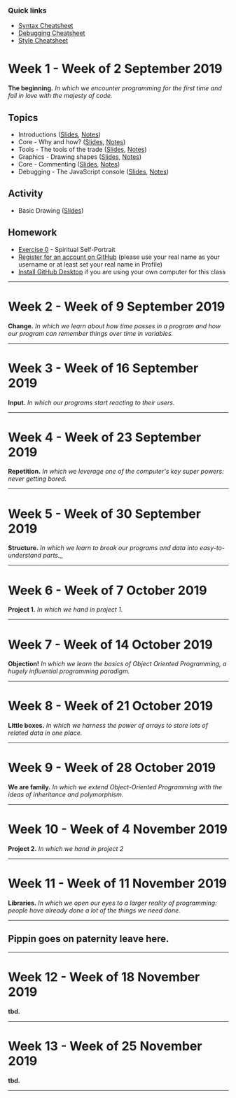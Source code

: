 ### Quick links
- [Syntax Cheatsheet](../cheatsheets/syntax-cheatsheet.md)
- [Debugging Cheatsheet](../cheatsheets/debugging-cheatsheet.md)
- [Style Cheatsheet](../cheatsheets/style-cheatsheet.md)

# Week 1 - Week of 2 September 2019

__The beginning.__ _In which we encounter programming for the first time and fall in love with the majesty of code._

## Topics
- Introductions ([Slides](https://pippinbarr.github.io/cart253-2019/modules/introductions/index.html), [Notes](../modules/introductions/introductions.md))
- Core - Why and how? ([Slides](https://pippinbarr.github.io/cart253-2019/modules/core-why-and-how/index.html), [Notes](https://github.com/pippinbarr/cart253-2019/blob/master/modules/core-why-and-how/core-why-and-how.md))
- Tools - The tools of the trade ([Slides](https://pippinbarr.github.io/cart253-2019/modules/tools-tools-of-the-trade/index.html), [Notes](../modules/tools-tools-of-the-trade/tools-tools-of-the-trade.md))
- Graphics - Drawing shapes ([Slides](https://pippinbarr.github.io/cart253-2019/modules/graphics-drawing-shapes/index.html), [Notes](../modules/graphics-drawing-shapes/graphics-drawing-shapes.md))
- Core - Commenting ([Slides](https://pippinbarr.github.io/cart253-2019/modules/core-commenting/index.html), [Notes](../modules/core-commenting/core-commenting.md))
- Debugging - The JavaScript console ([Slides](https://pippinbarr.github.io/cart253-2019/modules/debugging-the-javascript-console/index.html), [Notes](../modules/debugging-the-javascript-console/debugging-the-javascript-console.md))

## Activity
- Basic Drawing ([Slides](https://pippinbarr.github.io/cart253-2019/modules/activity-basic-drawing/index.html))

## Homework
- [Exercise 0](../exercises/Exercise-0.md) - Spiritual Self-Portrait
- [Register for an account on GitHub](https://github.com/join) (please use your real name as your username or at least set your real name in Profile)
- [Install GitHub Desktop](https://desktop.github.com/) if you are using your own computer for this class

---

# Week 2 - Week of 9 September 2019

__Change.__ _In which we learn about how time passes in a program and how our program can remember things over time in variables._

---

# Week 3 - Week of 16 September 2019

__Input.__ _In which our programs start reacting to their users._

---

# Week 4 - Week of 23 September 2019

__Repetition.__ _In which we leverage one of the computer's key super powers: never getting bored._

---

# Week 5 - Week of 30 September 2019

__Structure.__ _In which we learn to break our programs and data into easy-to-understand parts.__

---

# Week 6 - Week of 7 October 2019

__Project 1.__ _In which we hand in project 1._

---

# Week 7 - Week of 14 October 2019

__Objection!__ _In which we learn the basics of Object Oriented Programming, a hugely influential programming paradigm._

---

# Week 8 - Week of 21 October 2019

__Little boxes.__ _In which we harness the power of arrays to store lots of related data in one place._

---

# Week 9 - Week of 28 October 2019

__We are family.__ _In which we extend Object-Oriented Programming with the ideas of inheritance and polymorphism._

---

# Week 10 - Week of 4 November 2019

__Project 2.__ _In which we hand in project 2_

---

# Week 11 - Week of 11 November 2019

__Libraries.__ _In which we open our eyes to a larger reality of programming: people have already done a lot of the things we need done._

---
## Pippin goes on paternity leave here.
---

# Week 12 - Week of 18 November 2019

__tbd.__

---

# Week 13 - Week of 25 November 2019

__tbd.__

---

